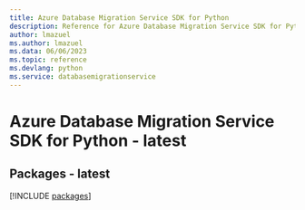 ```yaml
---
title: Azure Database Migration Service SDK for Python
description: Reference for Azure Database Migration Service SDK for Python
author: lmazuel
ms.author: lmazuel
ms.data: 06/06/2023
ms.topic: reference
ms.devlang: python
ms.service: databasemigrationservice
---
```

# Azure Database Migration Service SDK for Python - latest
## Packages - latest
[!INCLUDE [packages](database-migration-service-index.md)]